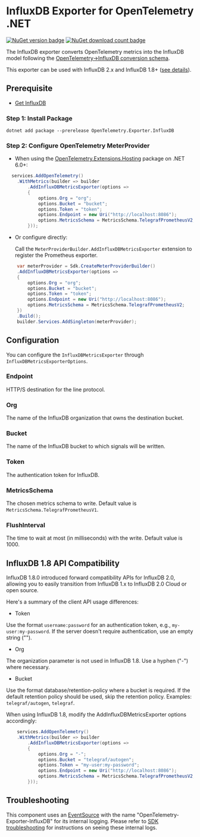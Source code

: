 # InfluxDB Exporter for OpenTelemetry .NET

[![NuGet version badge](https://img.shields.io/nuget/v/OpenTelemetry.Exporter.InfluxDB.svg)](https://www.nuget.org/packages/OpenTelemetry.Exporter.InfluxDB)
[![NuGet download count badge](https://img.shields.io/nuget/dt/OpenTelemetry.Exporter.InfluxDB.svg)](https://www.nuget.org/packages/OpenTelemetry.Exporter.InfluxDB)

The InfluxDB exporter converts OpenTelemetry metrics into the InfluxDB model
following the [OpenTelemetry->InfluxDB conversion schema](https://github.com/influxdata/influxdb-observability/blob/main/docs/index.md).

This exporter can be used with InfluxDB 2.x and InfluxDB 1.8+ ([see details](#influxdb-18-api-compatibility)).

## Prerequisite

* [Get InfluxDB](https://portal.influxdata.com/downloads/)

### Step 1: Install Package

```shell
dotnet add package --prerelease OpenTelemetry.Exporter.InfluxDB
```

### Step 2: Configure OpenTelemetry MeterProvider

* When using the [OpenTelemetry.Extensions.Hosting](https://github.com/open-telemetry/opentelemetry-dotnet/tree/main/src/OpenTelemetry.Extensions.Hosting/README.md)
package on .NET 6.0+:

```csharp
  services.AddOpenTelemetry()
    .WithMetrics(builder => builder
        .AddInfluxDBMetricsExporter(options =>
        {
            options.Org = "org";
            options.Bucket = "bucket";
            options.Token = "token";
            options.Endpoint = new Uri("http://localhost:8086");
            options.MetricsSchema = MetricsSchema.TelegrafPrometheusV2;
        }));
```

* Or configure directly:

  Call the `MeterProviderBuilder.AddInfluxDBMetricsExporter` extension to
  register the Prometheus exporter.

```csharp
    var meterProvider = Sdk.CreateMeterProviderBuilder()
    .AddInfluxDBMetricsExporter(options =>
    {
        options.Org = "org";
        options.Bucket = "bucket";
        options.Token = "token";
        options.Endpoint = new Uri("http://localhost:8086");
        options.MetricsSchema = MetricsSchema.TelegrafPrometheusV2;
    })
    .Build();
    builder.Services.AddSingleton(meterProvider);
```

## Configuration

You can configure the `InfluxDBMetricsExporter` through
`InfluxDBMetricsExporterOptions`.

### Endpoint

HTTP/S destination for the line protocol.

### Org

The name of the InfluxDB organization that owns the destination bucket.

### Bucket

The name of the InfluxDB bucket to which signals will be written.

### Token

The authentication token for InfluxDB.

### MetricsSchema

The chosen metrics schema to write. Default value is
`MetricsSchema.TelegrafPrometheusV1`.

### FlushInterval

The time to wait at most (in milliseconds) with the write. Default value
is 1000.

## InfluxDB 1.8 API Compatibility

InfluxDB 1.8.0 introduced forward compatibility APIs for InfluxDB 2.0,
allowing you to easily transition from InfluxDB 1.x to InfluxDB 2.0 Cloud
or open source.

Here's a summary of the client API usage differences:

* Token

Use the format `username:password` for an authentication token, e.g.,
`my-user:my-password`. If the server doesn't require authentication,
use an empty string ("").

* Org

The organization parameter is not used in InfluxDB 1.8.
Use a hyphen ("-") where necessary.

* Bucket

Use the format database/retention-policy where a bucket is required. If the
default retention policy should be used, skip the retention policy.
Examples: `telegraf/autogen`, `telegraf`.

When using InfluxDB 1.8, modify the AddInfluxDBMetricsExporter options
accordingly:

```csharp
    services.AddOpenTelemetry()
    .WithMetrics(builder => builder
        .AddInfluxDBMetricsExporter(options =>
        {
            options.Org = "-";
            options.Bucket = "telegraf/autogen";
            options.Token = "my-user:my-password";
            options.Endpoint = new Uri("http://localhost:8086");
            options.MetricsSchema = MetricsSchema.TelegrafPrometheusV2;
        }));
```

## Troubleshooting

This component uses an
[EventSource](https://docs.microsoft.com/dotnet/api/system.diagnostics.tracing.eventsource)
with the name "OpenTelemetry-Exporter-InfluxDB" for its internal logging.
Please refer to [SDK troubleshooting](https://github.com/open-telemetry/opentelemetry-dotnet/blob/main/src/OpenTelemetry/README.md#troubleshooting)
for instructions on seeing these internal logs.
